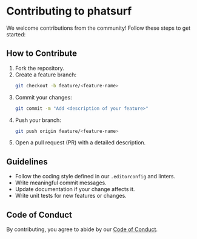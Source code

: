 # Contributing to phatsurf

We welcome contributions from the community! Follow these steps to get started:

## How to Contribute
1. Fork the repository.
2. Create a feature branch:
   ```bash
   git checkout -b feature/<feature-name>
   ```
3. Commit your changes:
   ```bash
   git commit -m "Add <description of your feature>"
   ```
4. Push your branch:
   ```bash
   git push origin feature/<feature-name>
   ```
5. Open a pull request (PR) with a detailed description.

## Guidelines
- Follow the coding style defined in our `.editorconfig` and linters.
- Write meaningful commit messages.
- Update documentation if your change affects it.
- Write unit tests for new features or changes.

## Code of Conduct
By contributing, you agree to abide by our [Code of Conduct](CODE_OF_CONDUCT.md).
